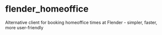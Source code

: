 # flender_homeoffice
Alternative client for booking homeoffice times at Flender - simpler, faster, more user-friendly
